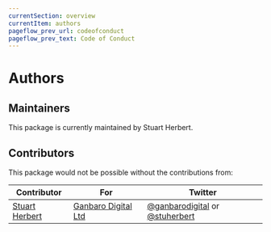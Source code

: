 ```yaml
---
currentSection: overview
currentItem: authors
pageflow_prev_url: codeofconduct
pageflow_prev_text: Code of Conduct
---
```


# Authors

## Maintainers

This package is currently maintained by Stuart Herbert.

## Contributors

This package would not be possible without the contributions from:

Contributor | For | Twitter
------------|-----|--------
[Stuart Herbert](http://www.stuartherbert.com) | [Ganbaro Digital Ltd](http://ganbarodigital.com) | [@ganbarodigital](https://twitter.com/ganbarodigital) or [@stuherbert](https://twitter.com/stuherbert)
